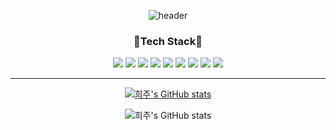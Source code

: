 

<div align='center'>

![header](https://capsule-render.vercel.app/api?type=waving&color=gradient&height=250&section=header&text=Hello,🐱I'm%20Heeju%20Park%20|%20Software%20Engineer&fontSize=35)  

  
  <h3>📌Tech Stack📌</h3>  
<img src="https://img.shields.io/badge/HTML5-gray?style=flat&logo=HTML5&logoColor=#E34F26"/>  
<img src="https://img.shields.io/badge/JavaScript-gray?style=flat&logo=JavaScript&logoColor=F7DF1E"/>  
<img src="https://img.shields.io/badge/React-white?style=flat&logo=React&logoColor=61DAFB"/>
<img src="https://img.shields.io/badge/Vue.js-white?style=flat&logo=Vue.js&logoColor=4FC08D"/>  
  
<img src="https://img.shields.io/badge/Python-white?style=flat&logo=Python&logoColor=3776AB"/>  
<img src="https://img.shields.io/badge/Django-white?style=flat&logo=Django&logoColor=092E20"/>  
<img src="https://img.shields.io/badge/pandas-white?style=flat&logo=pandas&logoColor=150458"/>  
<img src="https://img.shields.io/badge/MongoDB-white?style=flat&logo=MongoDB&logoColor=47A248"/>  
<img src="https://img.shields.io/badge/SQLite-white?style=flat&logo=SQLite&logoColor=003B57"/>  
  
<hr>
  
  
  
  

[![희주's GitHub stats](https://github-readme-stats.vercel.app/api?username=heejucherish&theme=tokyonight)](https://github.com/anuraghazra/github-readme-stats)


![희주's GitHub stats](https://github-readme-stats.vercel.app/api/top-langs/?username=heejucherish&layout=compact&theme=tokyonight)

</div>
